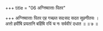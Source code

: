 +++
title = "06 अग्निष्वात्ताः पितर"

+++
अग्निष्वात्ताः पितर एह गच्छत सदःसद सदत सुप्रणीतयः ।  
अत्तो हवींषि प्रयतानि बर्हिषि रयिं च नः सर्ववीरं दधात ॥ ॥ ७ ॥